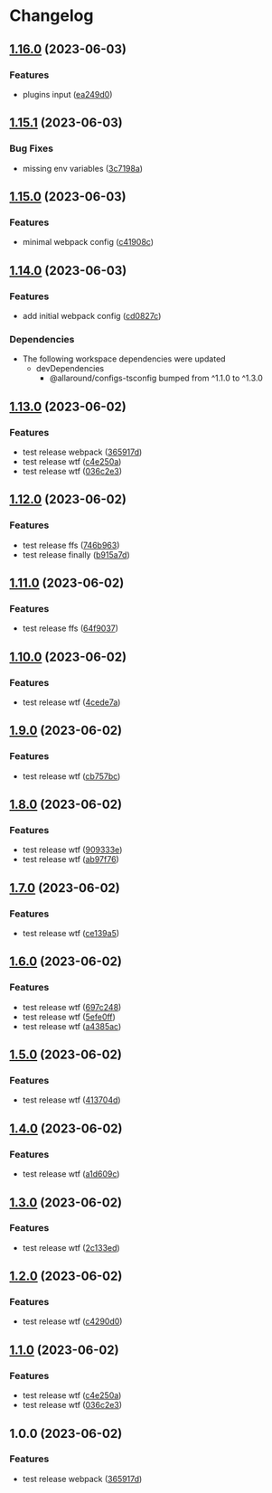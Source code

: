 # Changelog

## [1.16.0](https://github.com/wholesome-ghoul/allaround-configs/compare/configs-webpack-v1.15.1...configs-webpack-v1.16.0) (2023-06-03)


### Features

* plugins input ([ea249d0](https://github.com/wholesome-ghoul/allaround-configs/commit/ea249d0d7ee26d818c7112f56cd09c0cd64fa9f6))

## [1.15.1](https://github.com/wholesome-ghoul/allaround-configs/compare/configs-webpack-v1.15.0...configs-webpack-v1.15.1) (2023-06-03)


### Bug Fixes

* missing env variables ([3c7198a](https://github.com/wholesome-ghoul/allaround-configs/commit/3c7198a499b37bffd22f63e74c5e2940222e4534))

## [1.15.0](https://github.com/wholesome-ghoul/allaround-configs/compare/configs-webpack-v1.14.0...configs-webpack-v1.15.0) (2023-06-03)


### Features

* minimal webpack config ([c41908c](https://github.com/wholesome-ghoul/allaround-configs/commit/c41908cfb8a25bfcd6576c96f13232eb3f6d7a2a))

## [1.14.0](https://github.com/wholesome-ghoul/allaround-configs/compare/configs-webpack-v1.13.0...configs-webpack-v1.14.0) (2023-06-03)


### Features

* add initial webpack config ([cd0827c](https://github.com/wholesome-ghoul/allaround-configs/commit/cd0827cf8e739a11d7c40e14a2166a755edbbb40))


### Dependencies

* The following workspace dependencies were updated
  * devDependencies
    * @allaround/configs-tsconfig bumped from ^1.1.0 to ^1.3.0

## [1.13.0](https://github.com/wholesome-ghoul/allaround-configs/compare/configs-webpack-v1.12.0...configs-webpack-v1.13.0) (2023-06-02)


### Features

* test release webpack ([365917d](https://github.com/wholesome-ghoul/allaround-configs/commit/365917d5e057afdcd968fd630a941b4d121b0d05))
* test release wtf ([c4e250a](https://github.com/wholesome-ghoul/allaround-configs/commit/c4e250a5302b03e1894cad87a891e2a8ad17f28b))
* test release wtf ([036c2e3](https://github.com/wholesome-ghoul/allaround-configs/commit/036c2e377a55aca3fd71cf8b08a77910677051f8))

## [1.12.0](https://github.com/wholesome-ghoul/allaround-configs/compare/configs-webpack-v1.11.0...configs-webpack-v1.12.0) (2023-06-02)


### Features

* test release ffs ([746b963](https://github.com/wholesome-ghoul/allaround-configs/commit/746b9639ee6ee96a0058c35f95e799e01d7f6a87))
* test release finally ([b915a7d](https://github.com/wholesome-ghoul/allaround-configs/commit/b915a7dffef4384dc9bbc51fd0f8657aa4082abb))

## [1.11.0](https://github.com/wholesome-ghoul/allaround-configs/compare/configs-webpack-v1.10.0...configs-webpack-v1.11.0) (2023-06-02)


### Features

* test release ffs ([64f9037](https://github.com/wholesome-ghoul/allaround-configs/commit/64f90373c0bbb5ca7140a91835efeda9b879cff2))

## [1.10.0](https://github.com/wholesome-ghoul/allaround-configs/compare/configs-webpack-v1.9.0...configs-webpack-v1.10.0) (2023-06-02)


### Features

* test release wtf ([4cede7a](https://github.com/wholesome-ghoul/allaround-configs/commit/4cede7ab5e7c22a1ccd82f07494bcc8ee0f3586a))

## [1.9.0](https://github.com/wholesome-ghoul/allaround-configs/compare/configs-webpack-v1.8.0...configs-webpack-v1.9.0) (2023-06-02)


### Features

* test release wtf ([cb757bc](https://github.com/wholesome-ghoul/allaround-configs/commit/cb757bc85f3241bc49461fe537b2c08b63c16833))

## [1.8.0](https://github.com/wholesome-ghoul/allaround-configs/compare/configs-webpack-v1.7.0...configs-webpack-v1.8.0) (2023-06-02)


### Features

* test release wtf ([909333e](https://github.com/wholesome-ghoul/allaround-configs/commit/909333e1ddb82707ca8e5ac8049560a4b88302f2))
* test release wtf ([ab97f76](https://github.com/wholesome-ghoul/allaround-configs/commit/ab97f76597bc8afa64b815275a8817de2b29bd29))

## [1.7.0](https://github.com/wholesome-ghoul/allaround-configs/compare/configs-webpack-v1.6.0...configs-webpack-v1.7.0) (2023-06-02)


### Features

* test release wtf ([ce139a5](https://github.com/wholesome-ghoul/allaround-configs/commit/ce139a5758ead2d5ce2cec16af9266d0ffe7a653))

## [1.6.0](https://github.com/wholesome-ghoul/allaround-configs/compare/configs-webpack-v1.5.0...configs-webpack-v1.6.0) (2023-06-02)


### Features

* test release wtf ([697c248](https://github.com/wholesome-ghoul/allaround-configs/commit/697c248e7b21b05698c844b88e77f48f3e24c3b3))
* test release wtf ([5efe0ff](https://github.com/wholesome-ghoul/allaround-configs/commit/5efe0ffb597577e73fc60e479503686e4767612d))
* test release wtf ([a4385ac](https://github.com/wholesome-ghoul/allaround-configs/commit/a4385ac8334b40aedfca0fa55b48b33e6f760d32))

## [1.5.0](https://github.com/wholesome-ghoul/allaround-configs/compare/configs-webpack-v1.4.0...configs-webpack-v1.5.0) (2023-06-02)


### Features

* test release wtf ([413704d](https://github.com/wholesome-ghoul/allaround-configs/commit/413704d61f8e93d8ed0b7c0f3a82a30444b78df6))

## [1.4.0](https://github.com/wholesome-ghoul/allaround-configs/compare/configs-webpack-v1.3.0...configs-webpack-v1.4.0) (2023-06-02)


### Features

* test release wtf ([a1d609c](https://github.com/wholesome-ghoul/allaround-configs/commit/a1d609c877efd837e6851201ca794c8efbf37170))

## [1.3.0](https://github.com/wholesome-ghoul/allaround-configs/compare/configs-webpack-v1.2.0...configs-webpack-v1.3.0) (2023-06-02)


### Features

* test release wtf ([2c133ed](https://github.com/wholesome-ghoul/allaround-configs/commit/2c133ed5c3b642423db71b79ea496d1cad42e6a6))

## [1.2.0](https://github.com/wholesome-ghoul/allaround-configs/compare/configs-webpack-v1.1.0...configs-webpack-v1.2.0) (2023-06-02)


### Features

* test release wtf ([c4290d0](https://github.com/wholesome-ghoul/allaround-configs/commit/c4290d0b1b3ab3acb0da0111e2f1c738ec5864a7))

## [1.1.0](https://github.com/wholesome-ghoul/allaround-configs/compare/configs-webpack-v1.0.0...configs-webpack-v1.1.0) (2023-06-02)


### Features

* test release wtf ([c4e250a](https://github.com/wholesome-ghoul/allaround-configs/commit/c4e250a5302b03e1894cad87a891e2a8ad17f28b))
* test release wtf ([036c2e3](https://github.com/wholesome-ghoul/allaround-configs/commit/036c2e377a55aca3fd71cf8b08a77910677051f8))

## 1.0.0 (2023-06-02)


### Features

* test release webpack ([365917d](https://github.com/wholesome-ghoul/allaround-configs/commit/365917d5e057afdcd968fd630a941b4d121b0d05))
